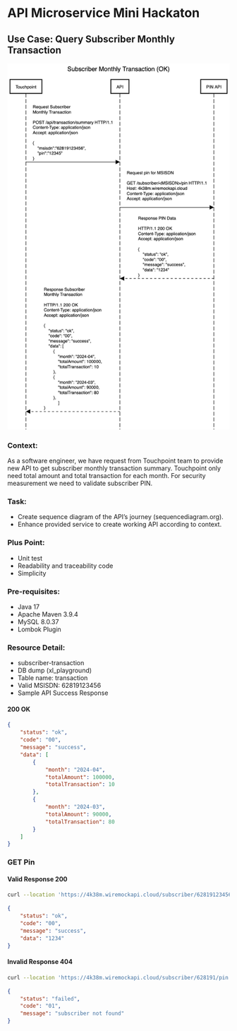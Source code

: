 # API Microservice Mini Hackaton

## Use Case: Query Subscriber Monthly Transaction

![Subscriber Monthly Transaction](./Subscriber%20Monthly%20Transaction.png)

### Context:  
As a software engineer, we have request from Touchpoint team to provide new API to get subscriber monthly transaction summary. Touchpoint only need total amount and total transaction for each month. For security measurement we need to validate subscriber PIN.

### Task:
*	Create sequence diagram of the API’s journey (sequencediagram.org).
*	Enhance provided service to create working API according to context.

### Plus Point:
*	Unit test
*	Readability and traceability code
*	Simplicity

### Pre-requisites:  
*	Java 17
*	Apache Maven 3.9.4
*	MySQL 8.0.37
*	Lombok Plugin

### Resource Detail:
*	subscriber-transaction
*	DB dump (xl_playground)
*	Table name: transaction
*	Valid MSISDN: 62819123456
*	Sample API Success Response

#### 200 OK

```json
{
	"status": "ok",
	"code": "00",
	"message": "success",
	"data": [
		{
			"month": "2024-04",
			"totalAmount": 100000,
			"totalTransaction": 10
		},
		{
			"month": "2024-03",
			"totalAmount": 90000,
			"totalTransaction": 80
		}
	]
}
```

### GET Pin

#### Valid Response 200

```bash
curl --location 'https://4k38m.wiremockapi.cloud/subscriber/62819123456/pin'
```

```json
{
	"status": "ok",
	"code": "00",
	"message": "success",
	"data": "1234"
}
```

#### Invalid Response 404

```bash
curl --location 'https://4k38m.wiremockapi.cloud/subscriber/628191/pin'
```

```json
{
	"status": "failed",
	"code": "01",
	"message": "subscriber not found"
}
```